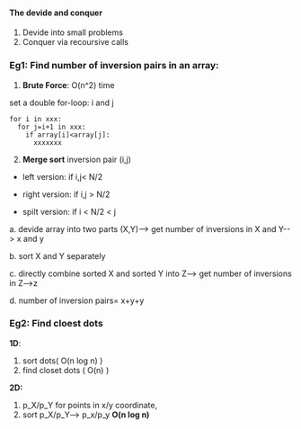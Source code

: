 #### The devide and conquer 
1. Devide into small problems
2. Conquer via recoursive calls

### Eg1: Find number of inversion pairs in an array:

1. **Brute Force**: O(n^2) time

set a double for-loop: i and j 

```
for i in xxx:
  for j=i+1 in xxx:
    if array[i]<array[j]:
      xxxxxxx
```
2. **Merge sort**
inversion pair (i,j)

* left version: if i,j< N/2

* right version: if i,j > N/2

* spilt version: if i < N/2 < j

a. devide array into two parts (X,Y)--> get number of inversions in X and Y--> x and y

b. sort X and Y separately

c. directly combine sorted X and sorted Y into Z--> get number of inversions in Z-->z

d. number of inversion pairs= x+y+y

### Eg2: Find cloest dots

**1D**:
1. sort dots(  O(n log n) )
2. find closet dots ( O(n) )

**2D:**
1. p_X/p_Y for points in x/y coordinate,
2. sort p_X/p_Y--> p_x/p_y  **O(n log n)**


